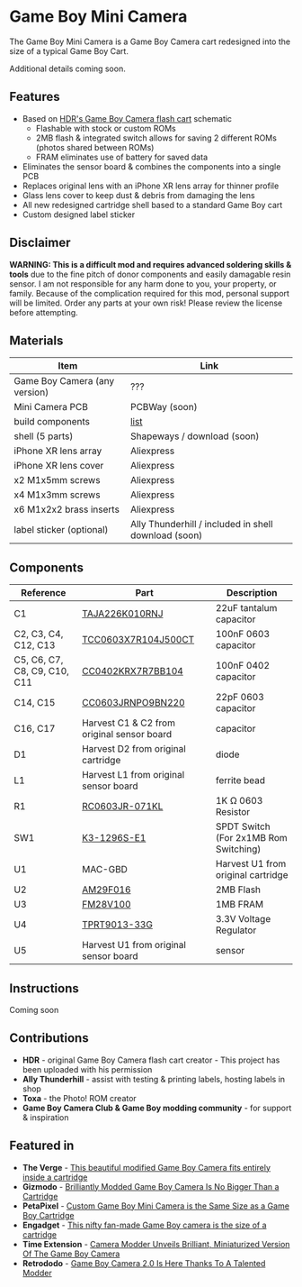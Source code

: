 # Game Boy Mini Camera
The Game Boy Mini Camera is a Game Boy Camera cart redesigned into the size of a typical Game Boy Cart.

Additional details coming soon.

## Features
* Based on [HDR's Game Boy Camera flash cart](https://github.com/HDR/Gameboy-Camera-Flashcart) schematic
  * Flashable with stock or custom ROMs
  * 2MB flash & integrated switch allows for saving 2 different ROMs (photos shared between ROMs)
  * FRAM eliminates use of battery for saved data
* Eliminates the sensor board & combines the components into a single PCB
* Replaces original lens with an iPhone XR lens array for thinner profile
* Glass lens cover to keep dust & debris from damaging the lens
* All new redesigned cartridge shell based to a standard Game Boy cart
* Custom designed label sticker

## Disclaimer
**WARNING: This is a difficult mod and requires advanced soldering skills & tools** due to the fine pitch of donor components and easily damagable resin sensor. I am not responsible for any harm done to you, your property, or family. Because of the complication required for this mod, personal support will be limited. Order any parts at your own risk! Please review the license before attempting.

## Materials
| Item | Link |
| - | - |
| Game Boy Camera (any version) | ??? |
| Mini Camera PCB | PCBWay (soon) |
| build components | [list](https://github.com/gameboycamera/game-boy-mini-camera/tree/main#components) |
| shell (5 parts) | Shapeways / download (soon) | 
| iPhone XR lens array | Aliexpress |
| iPhone XR lens cover | Aliexpress |
| x2 M1x5mm screws | Aliexpress |
| x4 M1x3mm screws | Aliexpress |
| x6 M1x2x2 brass inserts | Aliexpress |
| label sticker (optional) | Ally Thunderhill / included in shell download (soon) |

## Components
| Reference | Part | Description |
|-|-|-|
| C1 | [TAJA226K010RNJ](https://www.lcsc.com/product-detail/_Kyocera-AVX-_C11366.html) | 22uF tantalum capacitor |
| C2, C3, C4, C12, C13 | [TCC0603X7R104J500CT](https://www.lcsc.com/product-detail/Multilayer-Ceramic-Capacitors-MLCC-SMD-SMT_CCTC-TCC0603X7R104J500CT_C282518.html) | 100nF 0603 capacitor |
| C5, C6, C7, C8, C9, C10, C11 | [CC0402KRX7R7BB104](https://lcsc.com/product-detail/Multilayer-Ceramic-Capacitors-MLCC-SMD-SMT_YAGEO-CC0402KRX7R7BB104_C60474.html) | 100nF 0402 capacitor |
| C14, C15 | [CC0603JRNPO9BN220](https://www.lcsc.com/product-detail/Multilayer-Ceramic-Capacitors-MLCC-SMD-SMT_YAGEO-CC0603JRNPO9BN220_C105620.html) | 22pF 0603 capacitor |
| C16, C17 | Harvest C1 & C2 from original sensor board | capacitor |
| D1 | Harvest D2 from original cartridge | diode |
| L1 | Harvest L1 from original sensor board | ferrite bead |
| R1 | [RC0603JR-071KL](https://www.lcsc.com/product-detail/Chip-Resistor-Surface-Mount_YAGEO-RC0603JR-071KL_C14676.html) | 1K Ω 0603 Resistor |
| SW1 | [K3-1296S-E1](https://www.lcsc.com/product-detail/Slide-Switches_Korean-Hroparts-Elec-K3-1296S-E1_C128955.html)| SPDT Switch (For 2x1MB Rom Switching) |
| U1 | MAC-GBD | Harvest U1 from original cartridge |
| U2 | [AM29F016](https://www.aliexpress.com/item/33043533022.html) | 2MB Flash |
| U3 | [FM28V100](https://www.aliexpress.com/item/4001322883101.html) | 1MB FRAM |
| U4 | [TPRT9013-33G](https://www.lcsc.com/product-detail/Linear-Voltage-Regulators-LDO_TECH-PUBLIC-TPRT9013-33GB_C587158.html) | 3.3V Voltage Regulator |
| U5 | Harvest U1 from original sensor board | sensor |

## Instructions
Coming soon

## Contributions
* **HDR** - original Game Boy Camera flash cart creator - This project has been uploaded with his permission
* **Ally Thunderhill** - assist with testing & printing labels, hosting labels in shop
* **Toxa** - the Photo! ROM creator
* **Game Boy Camera Club & Game Boy modding community** - for support & inspiration

## Featured in
* **The Verge** - [This beautiful modified Game Boy Camera fits entirely inside a cartridge](https://www.theverge.com/23780036/game-boy-camera-mini-mod-christopher-graves)
* **Gizmodo** - [Brilliantly Modded Game Boy Camera Is No Bigger Than a Cartridge](https://gizmodo.com/brilliantly-modded-game-boy-camera-is-no-bigger-than-a-1850595045)
* **PetaPixel** - [Custom Game Boy Mini Camera is the Same Size as a Game Boy Cartridge](https://petapixel.com/2023/06/30/custom-game-boy-mini-camera-is-the-same-size-as-a-game-boy-cartridge/)
* **Engadget** - [This nifty fan-made Game Boy camera is the size of a cartridge](https://www.engadget.com/this-nifty-fan-made-game-boy-camera-is-the-size-of-a-cartridge-185209536.html)
* **Time Extension** - [Camera Modder Unveils Brilliant, Miniaturized Version Of The Game Boy Camera](https://www.timeextension.com/news/2023/06/camera-modder-unveils-brilliant-miniaturized-version-of-the-game-boy-camera)
* **Retrododo** - [Game Boy Camera 2.0 Is Here Thanks To A Talented Modder](https://retrododo.com/game-boy-mini-camera/)
  
